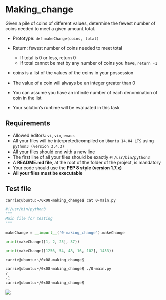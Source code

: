 # Making_change

Given a pile of coins of different values, determine the fewest number of coins needed to meet a given amount total.

- Prototype: `def makeChange(coins, total)`

- Return: fewest number of coins needed to meet total

	- If total is 0 or less, return 0
	- If total cannot be met by any number of coins you have, `return -1`

- coins is a list of the values of the coins in your possession
- The value of a coin will always be an integer greater than 0
- You can assume you have an infinite number of each denomination of coin in the list
- Your solution’s runtime will be evaluated in this task

## Requirements

- Allowed editors: `vi`, `vim`, `emacs`
- All your files will be interpreted/compiled on `Ubuntu 14.04 LTS` using `python3 (version 3.4.3)`
- All your files should end with a new line
- The first line of all your files should be exactly `#!/usr/bin/python3`
- A __README.md file__, at the root of the folder of the project, is mandatory
- Your code should use the __PEP 8 style (version 1.7.x)__
- __All your files must be executable__

## Test file
```bash
carrie@ubuntu:~/0x08-making_change$ cat 0-main.py
```

```python
#!/usr/bin/python3
"""
Main file for testing
"""

makeChange = __import__('0-making_change').makeChange

print(makeChange([1, 2, 25], 37))

print(makeChange([1256, 54, 48, 16, 102], 1453))
```
```bash
carrie@ubuntu:~/0x08-making_change$

carrie@ubuntu:~/0x08-making_change$ ./0-main.py
7
-1
carrie@ubuntu:~/0x08-making_change$
```

![](https://1.bp.blogspot.com/-qJf9RTk0_VQ/YLxz6UPEheI/AAAAAAAAOwE/3V0MQCcf4NkyqdmZArvcc7_0LEpjUYMIgCLcBGAsYHQ/w400-h272/coin-change.gif)
